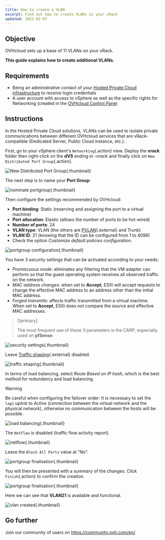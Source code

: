 ```yaml
---
title: How to create a VLAN
excerpt: Find out how to create VLANs in your vRack
updated: 2022-02-07
---
```



## Objective

OVHcloud sets up a base of 11 VLANs on your vRack.

**This guide explains how to create additional VLANs.**

## Requirements

- Being an administrative contact of your [Hosted Private Cloud infrastructure](https://www.ovhcloud.com/asia/enterprise/products/hosted-private-cloud/) to receive login credentials
- A user account with access to vSphere as well as the specific rights for Networking (created in the [OVHcloud Control Panel](https://ca.ovh.com/auth/?action=gotomanager&from=https://www.ovh.com/asia/&ovhSubsidiary=asia)

## Instructions

In the Hosted Private Cloud solutions, VLANs can be used to isolate private communications between different OVHcloud services that are vRack-compatible (Dedicated Server, Public Cloud instance, etc.). 

First, go to your vSphere client's `Networking`{.action} view. Deploy the **vrack** folder then right-click on the **dVS** ending in *-vrack* and finally click on `New Distributed Port Group`{.action}.

![New Distributed Port Group](images/08network1.png){.thumbnail}

The next step is to name your **Port Group**:

![nominate portgroup](images/09network2.png){.thumbnail}

Then configure the settings recommended by OVHcloud:

- **Port binding**: Static (reserving and assigning the port to a virtual machine)
- **Port allocation**: Elastic (allows the number of ports to be hot-wired)
- **Number of ports**: 24
- **VLAN type**: VLAN (the others are [PVLAN](https://kb.vmware.com/s/article/1010691){.external} and Trunk)
- **VLAN ID**: 21 (knowing that the ID can be configured from 1 to 4096)
- Check the option *Customize default policies configuration*.

![portgroup configuration](images/10network3.png){.thumbnail}

You have 3 security settings that can be activated according to your needs: 

- *Promiscuous mode*: eliminates any filtering that the VM adapter can perform so that the guest operating system receives all observed traffic on the network.
- *MAC address changes*: when set to **Accept**, ESXi will accept requests to change the effective MAC address to an address other than the initial MAC address.
- *Forged transmits*: affects traffic transmitted from a virtual machine. When set to **Accept**, ESXi does not compare the source and effective MAC addresses.

> [!primary]
>
> The most frequent use of these 3 parameters is the CARP, especially used on **pfSense**.
> 

![security settings](images/11network4.png){.thumbnail}

Leave [Traffic shaping](https://docs.vmware.com/en/VMware-vSphere/6.5/com.vmware.vsphere.networking.doc/GUID-CF01515C-8525-4424-92B5-A982489BACE2.html){.external} disabled.

![traffic shaping](images/12network5.png){.thumbnail}

In terms of load balancing, select *Route Based on IP hash*, which is the best method for redundancy and load balancing.

> [!warning]
>
> Be careful when configuring the failover order: It is necessary to set the `lag1` uplink to *Active* (connection between the virtual network and the physical network), otherwise no communication between the hosts will be possible.
>

![load balancing](images/13network6.png){.thumbnail}

The `NetFlow` is disabled (traffic flow activity report).

![netflow](images/14network7.png){.thumbnail}

Leave the `Block All Ports` value at "No".

![portgroup finalisation](images/15network9.png){.thumbnail}

You will then be presented with a summary of the changes. Click `Finish`{.action} to confirm the creation.

![portgroup finalisation](images/16network10.png){.thumbnail}

Here we can see that **VLAN21** is available and functional.

![vlan created](images/17network11.png){.thumbnail}

## Go further

Join our community of users on <https://community.ovh.com/en/>.
